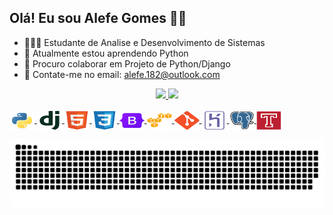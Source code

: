## Olá! Eu sou Alefe Gomes 👋🏻
- 👨🏻‍💻 Estudante de Analise e Desenvolvimento de Sistemas
- 🐍 Atualmente estou aprendendo Python
- 🤝 Procuro colaborar em Projeto de Python/Django
- 📩 Contate-me no email: alefe.182@outlook.com


<div align="center">
  <a href="https://github.com/alefenba">
  <img height="180em" src="https://github-readme-stats.vercel.app/api?username=alefenba&show_icons=true&theme=tokyonight&include_all_commits=true&count_private=true"/>
  <img height="180em" src="https://github-readme-stats.vercel.app/api/top-langs/?username=alefenba&layout=compact&langs_count=7&theme=tokyonight"/>
</div>
<div style="display: inline_block"><br>
  <img align="center" alt="Alefe-Python" height="30" width="40" src="https://raw.githubusercontent.com/devicons/devicon/master/icons/python/python-original.svg">
  <img align="center" alt="Alefe-Django" height="30" width="40" src="https://raw.githubusercontent.com/devicons/devicon/master/icons/django/django-plain.svg">
  <img align="center" alt="Alefe-HTML" height="30" width="40" src="https://raw.githubusercontent.com/devicons/devicon/master/icons/html5/html5-original.svg">
  <img align="center" alt="Alefe-CSS" height="30" width="40" src="https://raw.githubusercontent.com/devicons/devicon/master/icons/css3/css3-original.svg">
    <img align="center" alt="Alefe-Bootstrap" height="30" width="40" src="https://raw.githubusercontent.com/devicons/devicon/master/icons/bootstrap/bootstrap-original.svg">
    <img align="center" alt="Alefe-AWS" height="30" width="40" src="https://raw.githubusercontent.com/devicons/devicon/master/icons/amazonwebservices/amazonwebservices-original.svg">
    <img align="center" alt="Alefe-AWS" height="30" width="40" src="https://raw.githubusercontent.com/devicons/devicon/master/icons/git/git-original.svg">
    <img align="center" alt="Alefe-AWS" height="30" width="40" src="https://raw.githubusercontent.com/devicons/devicon/master/icons/heroku/heroku-original.svg">
    <img align="center" alt="Alefe-AWS" height="30" width="40" src="https://raw.githubusercontent.com/devicons/devicon/master/icons/postgresql/postgresql-original.svg">
    <img align="center" alt="Alefe-AWS" height="30" width="40" src="https://raw.githubusercontent.com/devicons/devicon/master/icons/travis/travis-plain.svg">
  


</div>
<div> 

  ![Snake animation](https://github.com/alefenba/alefenba/blob/output/github-contribution-grid-snake.svg)
 
</div>
